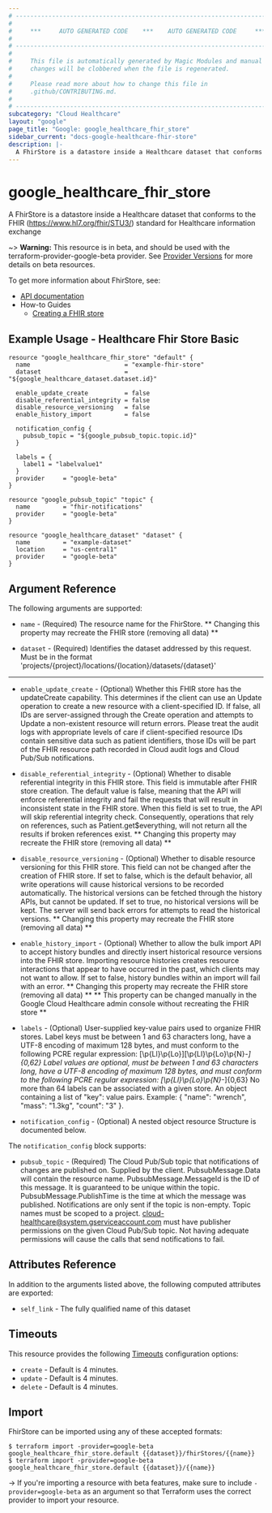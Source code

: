 ```yaml
---
# ----------------------------------------------------------------------------
#
#     ***     AUTO GENERATED CODE    ***    AUTO GENERATED CODE     ***
#
# ----------------------------------------------------------------------------
#
#     This file is automatically generated by Magic Modules and manual
#     changes will be clobbered when the file is regenerated.
#
#     Please read more about how to change this file in
#     .github/CONTRIBUTING.md.
#
# ----------------------------------------------------------------------------
subcategory: "Cloud Healthcare"
layout: "google"
page_title: "Google: google_healthcare_fhir_store"
sidebar_current: "docs-google-healthcare-fhir-store"
description: |-
  A FhirStore is a datastore inside a Healthcare dataset that conforms to the FHIR (https://www.
---
```


# google\_healthcare\_fhir\_store

A FhirStore is a datastore inside a Healthcare dataset that conforms to the FHIR (https://www.hl7.org/fhir/STU3/)
standard for Healthcare information exchange

~> **Warning:** This resource is in beta, and should be used with the terraform-provider-google-beta provider.
See [Provider Versions](https://terraform.io/docs/providers/google/provider_versions.html) for more details on beta resources.

To get more information about FhirStore, see:

* [API documentation](https://cloud.google.com/healthcare/docs/reference/rest/v1beta1/projects.locations.datasets.fhirStores)
* How-to Guides
    * [Creating a FHIR store](https://cloud.google.com/healthcare/docs/how-tos/fhir)

## Example Usage - Healthcare Fhir Store Basic


```hcl
resource "google_healthcare_fhir_store" "default" {
  name                          = "example-fhir-store"
  dataset                       = "${google_healthcare_dataset.dataset.id}"

  enable_update_create          = false
  disable_referential_integrity = false
  disable_resource_versioning   = false
  enable_history_import         = false

  notification_config {
    pubsub_topic = "${google_pubsub_topic.topic.id}"
  }

  labels = {
    label1 = "labelvalue1"
  }
  provider     = "google-beta"
}

resource "google_pubsub_topic" "topic" {
  name         = "fhir-notifications"
  provider     = "google-beta"
}

resource "google_healthcare_dataset" "dataset" {
  name         = "example-dataset"
  location     = "us-central1"
  provider     = "google-beta"
}
```

## Argument Reference

The following arguments are supported:


* `name` -
  (Required)
  The resource name for the FhirStore.
  ** Changing this property may recreate the FHIR store (removing all data) **

* `dataset` -
  (Required)
  Identifies the dataset addressed by this request. Must be in the format
  'projects/{project}/locations/{location}/datasets/{dataset}'


- - -


* `enable_update_create` -
  (Optional)
  Whether this FHIR store has the updateCreate capability. This determines if the client can use an Update
  operation to create a new resource with a client-specified ID. If false, all IDs are server-assigned through
  the Create operation and attempts to Update a non-existent resource will return errors. Please treat the audit
  logs with appropriate levels of care if client-specified resource IDs contain sensitive data such as patient
  identifiers, those IDs will be part of the FHIR resource path recorded in Cloud audit logs and Cloud Pub/Sub
  notifications.

* `disable_referential_integrity` -
  (Optional)
  Whether to disable referential integrity in this FHIR store. This field is immutable after FHIR store
  creation. The default value is false, meaning that the API will enforce referential integrity and fail the
  requests that will result in inconsistent state in the FHIR store. When this field is set to true, the API
  will skip referential integrity check. Consequently, operations that rely on references, such as
  Patient.get$everything, will not return all the results if broken references exist.
  ** Changing this property may recreate the FHIR store (removing all data) **

* `disable_resource_versioning` -
  (Optional)
  Whether to disable resource versioning for this FHIR store. This field can not be changed after the creation
  of FHIR store. If set to false, which is the default behavior, all write operations will cause historical
  versions to be recorded automatically. The historical versions can be fetched through the history APIs, but
  cannot be updated. If set to true, no historical versions will be kept. The server will send back errors for
  attempts to read the historical versions.
  ** Changing this property may recreate the FHIR store (removing all data) **

* `enable_history_import` -
  (Optional)
  Whether to allow the bulk import API to accept history bundles and directly insert historical resource
  versions into the FHIR store. Importing resource histories creates resource interactions that appear to have
  occurred in the past, which clients may not want to allow. If set to false, history bundles within an import
  will fail with an error.
  ** Changing this property may recreate the FHIR store (removing all data) **
  ** This property can be changed manually in the Google Cloud Healthcare admin console without recreating the FHIR store **

* `labels` -
  (Optional)
  User-supplied key-value pairs used to organize FHIR stores.
  Label keys must be between 1 and 63 characters long, have a UTF-8 encoding of maximum 128 bytes, and must
  conform to the following PCRE regular expression: [\p{Ll}\p{Lo}][\p{Ll}\p{Lo}\p{N}_-]{0,62}
  Label values are optional, must be between 1 and 63 characters long, have a UTF-8 encoding of maximum 128
  bytes, and must conform to the following PCRE regular expression: [\p{Ll}\p{Lo}\p{N}_-]{0,63}
  No more than 64 labels can be associated with a given store.
  An object containing a list of "key": value pairs.
  Example: { "name": "wrench", "mass": "1.3kg", "count": "3" }.

* `notification_config` -
  (Optional)
  A nested object resource  Structure is documented below.


The `notification_config` block supports:

* `pubsub_topic` -
  (Required)
  The Cloud Pub/Sub topic that notifications of changes are published on. Supplied by the client.
  PubsubMessage.Data will contain the resource name. PubsubMessage.MessageId is the ID of this message.
  It is guaranteed to be unique within the topic. PubsubMessage.PublishTime is the time at which the message
  was published. Notifications are only sent if the topic is non-empty. Topic names must be scoped to a
  project. cloud-healthcare@system.gserviceaccount.com must have publisher permissions on the given
  Cloud Pub/Sub topic. Not having adequate permissions will cause the calls that send notifications to fail.

## Attributes Reference

In addition to the arguments listed above, the following computed attributes are exported:


* `self_link` -
  The fully qualified name of this dataset


## Timeouts

This resource provides the following
[Timeouts](/docs/configuration/resources.html#timeouts) configuration options:

- `create` - Default is 4 minutes.
- `update` - Default is 4 minutes.
- `delete` - Default is 4 minutes.

## Import

FhirStore can be imported using any of these accepted formats:

```
$ terraform import -provider=google-beta google_healthcare_fhir_store.default {{dataset}}/fhirStores/{{name}}
$ terraform import -provider=google-beta google_healthcare_fhir_store.default {{dataset}}/{{name}}
```

-> If you're importing a resource with beta features, make sure to include `-provider=google-beta`
as an argument so that Terraform uses the correct provider to import your resource.
